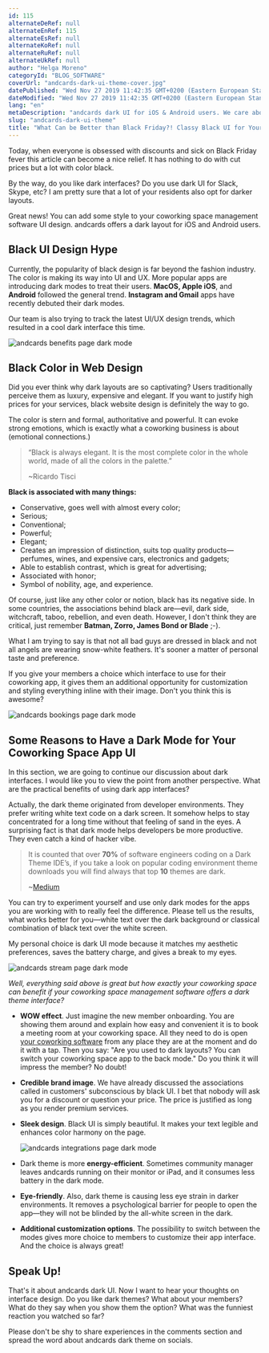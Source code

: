 ```yaml
---
id: 115
alternateDeRef: null
alternateEnRef: 115
alternateEsRef: null
alternateKoRef: null
alternateRuRef: null
alternateUkRef: null
author: "Helga Moreno"
categoryId: "BLOG_SOFTWARE"
coverUrl: "andcards-dark-ui-theme-cover.jpg"
datePublished: "Wed Nov 27 2019 11:42:35 GMT+0200 (Eastern European Standard Time)"
dateModified: "Wed Nov 27 2019 11:42:35 GMT+0200 (Eastern European Standard Time)"
lang: "en"
metaDescription: "andcards dark UI for iOS & Android users. We care about your brand image and members' happiness. Know why having dark theme for coworking app is beneficial."
slug: "andcards-dark-ui-theme"
title: "What Can be Better than Black Friday?! Classy Black UI for Your Coworking Space Management App!"
---
```


Today, when everyone is obsessed with discounts and sick on Black Friday fever this article can become a nice relief. It has nothing to do with cut prices but a lot with color black.

By the way, do you like dark interfaces? Do you use dark UI for Slack, Skype, etc? I am pretty sure that a lot of your residents also opt for darker layouts.

Great news! You can add some style to your coworking space management software UI design. andcards offers a dark layout for iOS and Android users.

## Black UI Design Hype

Currently, the popularity of black design is far beyond the fashion industry. The color is making its way into UI and UX. More popular apps are introducing dark modes to treat their users. **MacOS, Apple iOS**, and **Android** followed the general trend. **Instagram and Gmail** apps have recently debuted their dark modes.

Our team is also trying to track the latest UI/UX design trends, which resulted in a cool dark interface this time.

![andcards benefits page dark mode](https://d7ccq1i35b0cj.cloudfront.net/andcards-benefits-main-dark-en-1920-1200.png|height=1200,width=1920)

## Black Color in Web Design

Did you ever think why dark layouts are so captivating? Users traditionally perceive them as luxury, expensive and elegant. If you want to justify high prices for your services, black website design is definitely the way to go.

The color is stern and formal, authoritative and powerful. It can evoke strong emotions, which is exactly what a coworking business is about (emotional connections.)

> “Black is always elegant. It is the most complete color in the whole world, made of all the colors in the palette.” 
>
> ~Ricardo Tisci

**Black is associated with many things:** 

- Conservative, goes well with almost every color;
- Serious;
- Conventional;
- Powerful;
- Elegant;
- Creates an impression of distinction, suits top quality products—perfumes, wines, and expensive cars, electronics and gadgets;
- Able to establish contrast, which is great for advertising;
- Associated with honor;
- Symbol of nobility, age, and experience.

Of course, just like any other color or notion, black has its negative side. In some countries, the associations behind black are—evil, dark side, witchcraft, taboo, rebellion, and even death. However, I don't think they are critical, just remember **Batman, Zorro, James Bond or Blade** ;-). 

What I am trying to say is that not all bad guys are dressed in black and not all angels are wearing snow-white feathers. It's sooner a matter of personal taste and preference.  

If you give your members a choice which interface to use for their coworking app, it gives them an additional opportunity for customization and styling everything inline with their image. Don't you think this is awesome? 

![andcards bookings page dark mode](https://d7ccq1i35b0cj.cloudfront.net/andcards-bookings-main-dark-en-1920-1200.png|height=1200,width=1920)

## Some Reasons to Have a Dark Mode for Your Coworking Space App UI 

In this section, we are going to continue our discussion about dark interfaces. I would like you to view the point from another perspective. What are the practical benefits of using dark app interfaces?

Actually, the dark theme originated from developer environments. They prefer writing white text code on a dark screen. It somehow helps to stay concentrated for a long time without that feeling of sand in the eyes. A surprising fact is that dark mode helps developers be more productive. They even catch a kind of hacker vibe. 

> It is counted that over **70%** of software engineers coding on a Dark Theme IDE’s, if you take a look on popular coding environment theme downloads you will find always that top **10** themes are dark.
>
> ~[Medium](https://medium.com/@tigranbs/why-developers-prefer-dark-coding-themes-a00cbf9d8900)

You can try to experiment yourself and use only dark modes for the apps you are working with to really feel the difference. Please tell us the results, what works better for you—white text over the dark background or classical combination of black text over the white screen. 

My personal choice is dark UI mode because it matches my aesthetic preferences, saves the battery charge, and gives a break to my eyes.

![andcards stream page dark mode](https://d7ccq1i35b0cj.cloudfront.net/andcards-stream-main-iphone-dark-en-1242-2688.png|height=1792,width=828)

*Well, everything said above is great but how exactly your coworking space can benefit if your coworking space management software offers a dark theme interface?*   

- **WOW effect**. Just imagine the new member onboarding. You are showing them around and explain how easy and convenient it is to book a meeting room at your coworking space. All they need to do is open [your coworking software](https://andcards.com/) from any place they are at the moment and do it with a tap. Then you say: "Are you used to dark layouts? You can switch your coworking space app to the back mode." Do you think it will impress the member? No doubt!

- **Credible brand image**. We have already discussed the associations called in customers' subconscious by black UI. I bet that nobody will ask you for a discount or question your price. The price is justified as long as you render premium services. 

- **Sleek design**. Black UI is simply beautiful. It makes your text legible and enhances color harmony on the page.

  ![andcards integrations page dark mode](https://d7ccq1i35b0cj.cloudfront.net/andcards-integrations-main-iphone-dark-en-1242-2688.png|height=1792,width=828)

- Dark theme is more **energy-efficient**. Sometimes community manager leaves andcards running on their monitor or iPad, and it consumes less battery in the dark mode. 

- **Eye-friendly**. Also, dark theme is causing less eye strain in darker environments. It removes a psychological barrier for people to open the app—they will not be blinded by the all-white screen in the dark.

- **Additional customization options**. The possibility to switch between the modes gives more choice to members to customize their app interface. And the choice is always great!

## Speak Up!

That's it about andcards dark UI. Now I want to hear your thoughts on interface design. Do you like dark themes? What about your members? What do they say when you show them the option? What was the funniest reaction you watched so far?

Please don't be shy to share experiences in the comments section and spread the word about andcards dark theme on socials.      
